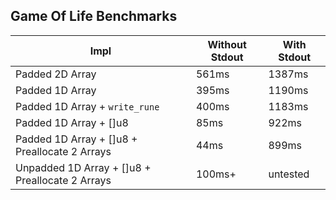 ## Game Of Life Benchmarks

Impl | Without Stdout | With Stdout
-|-|-
Padded 2D Array | 561ms | 1387ms
Padded 1D Array | 395ms | 1190ms
Padded 1D Array + `write_rune` | 400ms | 1183ms
Padded 1D Array + []u8 | 85ms | 922ms
Padded 1D Array + []u8 + Preallocate 2 Arrays | 44ms | 899ms
Unpadded 1D Array + []u8 + Preallocate 2 Arrays | 100ms+ | untested
